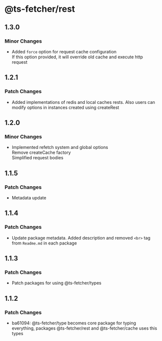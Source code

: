 # @ts-fetcher/rest

## 1.3.0

### Minor Changes

- Added `force` option for request cache configuration <br>
  If this option provided, it will override old cache and execute http request

## 1.2.1

### Patch Changes

- Added implementations of redis and local caches rests. Also users can modify options in instances created using createRest

## 1.2.0

### Minor Changes

- Implemented refetch system and global options <br>
  Remove createCache factory <br>
  Simplified request bodies

## 1.1.5

### Patch Changes

- Metadata update

## 1.1.4

### Patch Changes

- Update package metadata. Added description and removed `<br>` tag from `Readme.md` in each package

## 1.1.3

### Patch Changes

- Patch packages for using @ts-fetcher/types

## 1.1.2

### Patch Changes

- ba61094: @ts-fetcher/type becomes core package for typing everything, packages @ts-fetcher/rest and @ts-fetcher/cache uses this types
